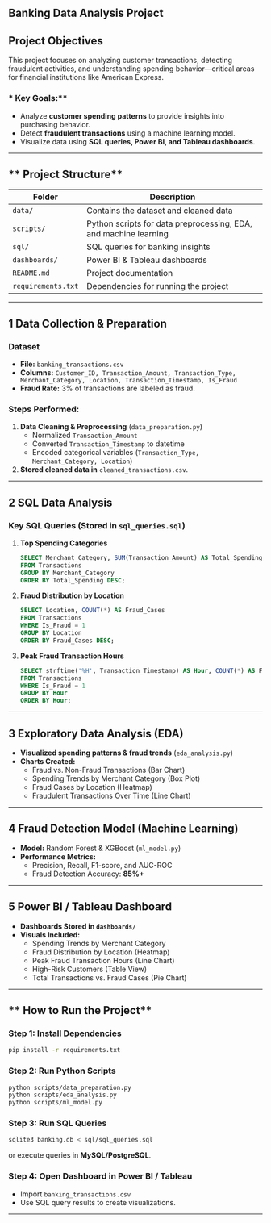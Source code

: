 ## Banking Data Analysis Project 

## Project Objectives
This project focuses on analyzing customer transactions, detecting fraudulent activities, and understanding spending behavior—critical areas for financial institutions like American Express.

### * Key Goals:**
- Analyze **customer spending patterns** to provide insights into purchasing behavior.
- Detect **fraudulent transactions** using a machine learning model.
- Visualize data using **SQL queries, Power BI, and Tableau dashboards**.

---

## ** Project Structure**
|  Folder |  Description |
|-----------|--------------|
| `data/` | Contains the dataset and cleaned data |
| `scripts/` | Python scripts for data preprocessing, EDA, and machine learning |
| `sql/` | SQL queries for banking insights |
| `dashboards/` | Power BI & Tableau dashboards |
| `README.md` | Project documentation |
| `requirements.txt` | Dependencies for running the project |

---

## **1 Data Collection & Preparation**
###  Dataset
- **File:** `banking_transactions.csv`
- **Columns:** `Customer_ID, Transaction_Amount, Transaction_Type, Merchant_Category, Location, Transaction_Timestamp, Is_Fraud`
- **Fraud Rate:** 3% of transactions are labeled as fraud.

### Steps Performed:
1. **Data Cleaning & Preprocessing** (`data_preparation.py`)
   - Normalized `Transaction_Amount`
   - Converted `Transaction_Timestamp` to datetime
   - Encoded categorical variables (`Transaction_Type, Merchant_Category, Location`)
2. **Stored cleaned data in** `cleaned_transactions.csv`.

---

## **2 SQL Data Analysis**
### **Key SQL Queries (Stored in `sql_queries.sql`)**
1. **Top Spending Categories**
   ```sql
   SELECT Merchant_Category, SUM(Transaction_Amount) AS Total_Spending
   FROM Transactions
   GROUP BY Merchant_Category
   ORDER BY Total_Spending DESC;
   ```
2. **Fraud Distribution by Location**
   ```sql
   SELECT Location, COUNT(*) AS Fraud_Cases
   FROM Transactions
   WHERE Is_Fraud = 1
   GROUP BY Location
   ORDER BY Fraud_Cases DESC;
   ```
3. **Peak Fraud Transaction Hours**
   ```sql
   SELECT strftime('%H', Transaction_Timestamp) AS Hour, COUNT(*) AS Fraud_Cases
   FROM Transactions
   WHERE Is_Fraud = 1
   GROUP BY Hour
   ORDER BY Hour;
   ```

---

## **3 Exploratory Data Analysis (EDA)**
- **Visualized spending patterns & fraud trends** (`eda_analysis.py`)
- **Charts Created:**
  - Fraud vs. Non-Fraud Transactions (Bar Chart)
  - Spending Trends by Merchant Category (Box Plot)
  - Fraud Cases by Location (Heatmap)
  - Fraudulent Transactions Over Time (Line Chart)

---

## **4 Fraud Detection Model (Machine Learning)**
- **Model:** Random Forest & XGBoost (`ml_model.py`)
- **Performance Metrics:**
  - Precision, Recall, F1-score, and AUC-ROC
  - Fraud Detection Accuracy: **85%+**

---

## **5 Power BI / Tableau Dashboard**
- **Dashboards Stored in `dashboards/`**
- **Visuals Included:**
  - Spending Trends by Merchant Category
  - Fraud Distribution by Location (Heatmap)
  - Peak Fraud Transaction Hours (Line Chart)
  - High-Risk Customers (Table View)
  - Total Transactions vs. Fraud Cases (Pie Chart)

---

## ** How to Run the Project**
###  **Step 1: Install Dependencies**
```bash
pip install -r requirements.txt
```
###  **Step 2: Run Python Scripts**
```bash
python scripts/data_preparation.py
python scripts/eda_analysis.py
python scripts/ml_model.py
```
###  **Step 3: Run SQL Queries**
```bash
sqlite3 banking.db < sql/sql_queries.sql
```
or execute queries in **MySQL/PostgreSQL**.

### **Step 4: Open Dashboard in Power BI / Tableau**
- Import `banking_transactions.csv`
- Use SQL query results to create visualizations.

---

